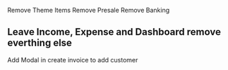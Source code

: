 Remove Theme Items
Remove Presale
Remove Banking

Leave Income, Expense and Dashboard remove everthing else
-----------------------

Add Modal in create invoice to add customer